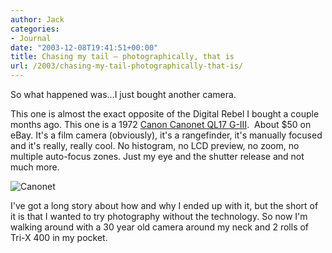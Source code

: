 ```yaml
---
author: Jack
categories:
- Journal
date: "2003-12-08T19:41:51+00:00"
title: Chasing my tail – photographically, that is
url: /2003/chasing-my-tail-photographically-that-is/
---
```


So what happened was&#8230;I just bought another camera.

This one is almost the exact opposite of the Digital Rebel I bought a couple months ago. This one is a 1972 [Canon Canonet QL17 G-III][1].&nbsp; About $50 on eBay. It's a film camera (obviously), it's a rangefinder, it's manually focused and it's really, really cool. No histogram, no LCD preview, no zoom, no multiple auto-focus zones. Just my eye and the shutter release and not much more.
  

  
![Canonet][2]
  

  
I've got a long story about how and why I ended up with it, but the short of it is that I wanted to try photography without the technology. So now I'm walking around with a 30 year old camera around my neck and 2 rolls of Tri-X 400 in my pocket.

 [1]: http://www.cameraquest.com/canql17.htm
 [2]: /images/blog/ql17.jpg